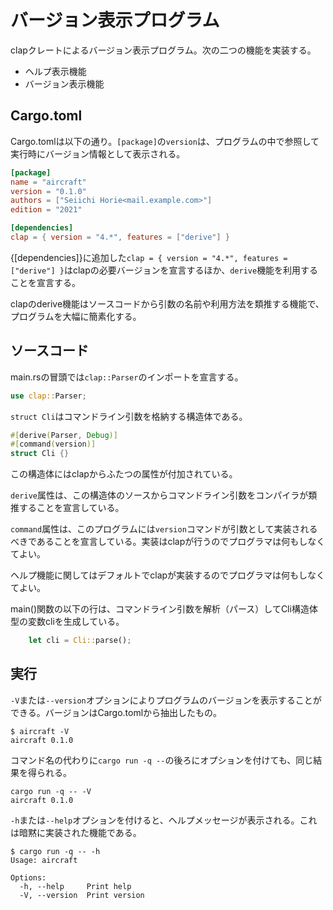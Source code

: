 # バージョン表示プログラム

clapクレートによるバージョン表示プログラム。次の二つの機能を実装する。

- ヘルプ表示機能
- バージョン表示機能

## Cargo.toml
Cargo.tomlは以下の通り。`[package]`の`version`は、プログラムの中で参照して実行時にバージョン情報として表示される。
```toml:Cargo.toml
[package]
name = "aircraft"
version = "0.1.0"
authors = ["Seiichi Horie<mail.example.com>"]
edition = "2021"

[dependencies]
clap = { version = "4.*", features = ["derive"] }
```
{[dependencies]}に追加した`clap = { version = "4.*", features = ["derive"] }`はclapの必要バージョンを宣言するほか、`derive`機能を利用することを宣言する。

clapのderive機能はソースコードから引数の名前や利用方法を類推する機能で、プログラムを大幅に簡素化する。

## ソースコード
main.rsの冒頭では`clap::Parser`のインポートを宣言する。
```rust:main.rs
use clap::Parser;
```

`struct Cli`はコマンドライン引数を格納する構造体である。
```rust:main.rs
#[derive(Parser, Debug)]
#[command(version)]
struct Cli {}
```
この構造体にはclapからふたつの属性が付加されている。

`derive`属性は、この構造体のソースからコマンドライン引数をコンパイラが類推することを宣言している。

`command`属性は、このプログラムには`version`コマンドが引数として実装されるべきであることを宣言している。実装はclapが行うのでプログラマは何もしなくてよい。

ヘルプ機能に関してはデフォルトでclapが実装するのでプログラマは何もしなくてよい。


main()関数の以下の行は、コマンドライン引数を解析（パース）してCli構造体型の変数cliを生成している。
```rust:main.rs
    let cli = Cli::parse();
```
## 実行
`-V`または`--version`オプションによりプログラムのバージョンを表示することができる。バージョンはCargo.tomlから抽出したもの。
```
$ aircraft -V
aircraft 0.1.0
```
コマンド名の代わりに`cargo run -q --`の後ろにオプションを付けても、同じ結果を得られる。
```
cargo run -q -- -V
aircraft 0.1.0
```
`-h`または`--help`オプションを付けると、ヘルプメッセージが表示される。これは暗黙に実装された機能である。

```
$ cargo run -q -- -h
Usage: aircraft

Options:
  -h, --help     Print help
  -V, --version  Print version
```
